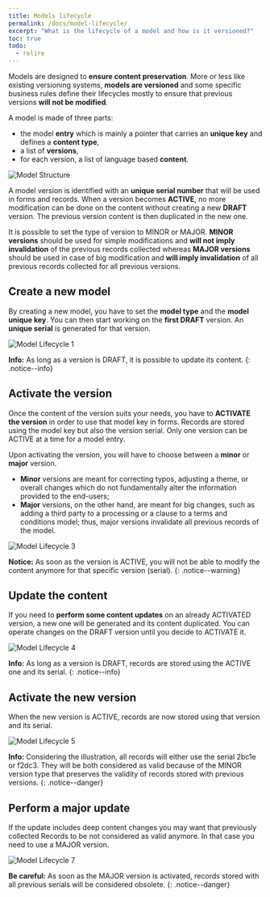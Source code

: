 ```yaml
---
title: Models lifecycle
permalink: /docs/model-lifecycle/
excerpt: "What is the lifecycle of a model and how is it versioned?"
toc: true
todo:
  - relire
---
```


Models are designed to **ensure content preservation**. More or less like existing versioning systems, **models are versioned** and some specific business rules define their lifecycles mostly to ensure that previous versions **will not be modified**.

A model is made of three parts: 
  - the model **entry** which is mainly a pointer that carries an **unique key** and defines a **content type**, 
  - a list of **versions**, 
  - for each version, a list of language based **content**.

![Model Structure](/right-consents/assets/images/model-structure.png)

A model version is identified with an **unique serial number** that will be used in forms and records. When a version becomes **ACTIVE**, no more modification can be done on the content without creating a new **DRAFT** version. The previous version content is then duplicated in the new one.

It is possible to set the type of version to MINOR or MAJOR. **MINOR versions** should be used for simple modifications and **will not imply invalidation** of the previous records collected whereas **MAJOR versions** should be used in case of big modification and **will imply invalidation** of all previous records collected for all previous versions. 

## Create a new model

By creating a new model, you have to set the **model type** and the **model unique key**. You can then start working on the **first DRAFT** version. An **unique serial** is generated for that version.

![Model Lifecycle 1](/right-consents/assets/images/model-lifecycle-1.png)

<i class="fa fa-info-circle"></i> <b>Info:</b> As long as a version is DRAFT, it is possible to update its content.
{: .notice--info}

## Activate the version

Once the content of the version suits your needs, you have to **ACTIVATE the version** in order to use that model key in forms. Records are stored using the model key but also the version serial. Only one version can be ACTIVE at a time for a model entry.

Upon activating the version, you will have to choose between a **minor** or **major** version.
  - **Minor** versions are meant for correcting typos, adjusting a theme, or overall changes which do not fundamentally alter the information provided to the end-users;
  - **Major** versions, on the other hand, are meant for big changes, such as adding a third party to a processing or a clause to a terms and conditions model; thus, major versions invalidate all previous records of the model.

![Model Lifecycle 3](/right-consents/assets/images/model-lifecycle-3.png)

<i class="fa fa-exclamation-circle"></i> <b>Notice:</b> As soon as the version is ACTIVE, you will not be able to modify the content anymore for that specific version (serial).
{: .notice--warning}

## Update the content

If you need to **perform some content updates** on an already ACTIVATED version, a new one will be generated and its content duplicated. You can operate changes on the DRAFT version until you decide to ACTIVATE it.

![Model Lifecycle 4](/right-consents/assets/images/model-lifecycle-4.png)

<i class="fa fa-info-circle"></i> <b>Info:</b> As long as a version is DRAFT, records are stored using the ACTIVE one and its serial.
{: .notice--info}

## Activate the new version

When the new version is ACTIVE, records are now stored using that version and its serial.

![Model Lifecycle 5](/right-consents/assets/images/model-lifecycle-5.png)

<i class="fa fa-eye"></i> <b>Info:</b> Considering the illustration, all records will either use the serial 2bc1e or f2dc3. They will be both considered as valid because of the MINOR version type that preserves the validity of records stored with previous versions.
{: .notice--danger}

## Perform a major update

If the update includes deep content changes you may want that previously collected Records to be not considered as valid anymore. In that case you need to use a MAJOR version. 

![Model Lifecycle 7](/right-consents/assets/images/model-lifecycle-7.png)

<i class="fa fa-eye"></i> <b>Be careful:</b> As soon as the MAJOR version is activated, records stored with all previous serials will be considered obsolete.
{: .notice--danger}
